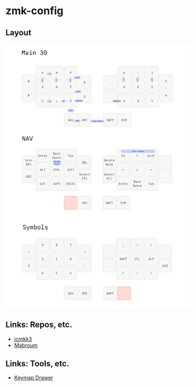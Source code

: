 # zmk-config

## Layout

![](layout.png) 

## Links:  Repos, etc.

* [jcmkk3](https://github.com/jcmkk3/zmk-config/tree/main)
* [Mabroum](https://github.com/AlaaSaadAbdo/zmk-config/tree/master)

## Links:  Tools, etc.
* [Keymap Drawer](https://caksoylar-keymap-drawer-streamlitapp-2a0rau.streamlit.app/)

[1]: https://github.com/zmkfirmware/zmk
